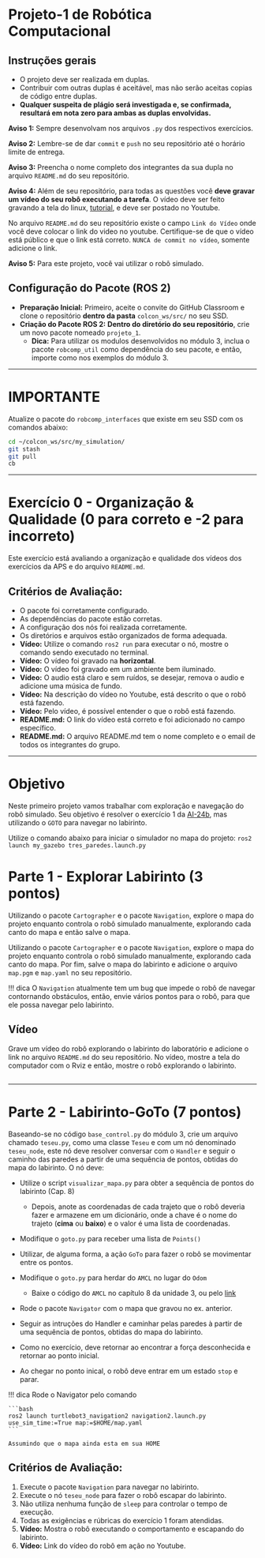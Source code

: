 # Projeto-1 de Robótica Computacional

## Instruções gerais
* O projeto deve ser realizada em duplas.
* Contribuir com outras duplas é aceitável, mas não serão aceitas copias de código entre duplas.
* **Qualquer suspeita de plágio será investigada e, se confirmada, resultará em nota zero para ambas as duplas envolvidas.**

**Aviso 1:** Sempre desenvolvam nos arquivos `.py` dos respectivos exercícios.

**Aviso 2:** Lembre-se de dar `commit` e `push` no seu repositório até o horário limite de entrega.

**Aviso 3:** Preencha o nome completo dos integrantes da sua dupla no arquivo `README.md` do seu repositório.

**Aviso 4:** Além de seu repositório, para todas as questões você **deve gravar um vídeo do seu robô executando a tarefa**. O vídeo deve ser feito gravando a tela do linux, [tutorial](https://insper.github.io/robotica-computacional/screen_record/), e deve ser postado no Youtube. 

No arquivo `README.md` do seu repositório existe o campo `Link do Vídeo` onde você deve colocar o link do video no youtube. Certifique-se de que o vídeo está público e que o link está correto. `NUNCA de commit no vídeo`, somente adicione o link.

**Aviso 5:** Para este projeto, você vai utilizar o robô simulado.

## Configuração do Pacote (ROS 2)

- **Preparação Inicial:** Primeiro, aceite o convite do GitHub Classroom e clone o repositório **dentro da pasta** `colcon_ws/src/` no seu SSD.
- **Criação do Pacote ROS 2:** **Dentro do diretório do seu repositório**, crie um novo pacote nomeado `projeto_1`.
    - **Dica:** Para utilizar os modulos desenvolvidos no módulo 3, inclua o pacote `robcomp_util` como dependência do seu pacote, e então, importe como nos exemplos do módulo 3.
____________________________________________________________________
# **IMPORTANTE**
Atualize o pacote do `robcomp_interfaces` que existe em seu SSD com os comandos abaixo:
```bash
cd ~/colcon_ws/src/my_simulation/
git stash
git pull
cb
```
____________________________________________________________________

# Exercício 0 - Organização & Qualidade (0 para correto e -2 para incorreto)
Este exercício está avaliando a organização e qualidade dos vídeos dos exercícios da APS e do arquivo `README.md`.

## Critérios de Avaliação:
* O pacote foi corretamente configurado.
* As dependências do pacote estão corretas.
* A configuração dos nós foi realizada corretamente.
* Os diretórios e arquivos estão organizados de forma adequada.
* **Vídeo:** Utilize o comando `ros2 run` para executar o nó, mostre o comando sendo executado no terminal.
* **Vídeo:** O vídeo foi gravado na **horizontal**.
* **Vídeo:** O vídeo foi gravado em um ambiente bem iluminado.
* **Vídeo:** O audio está claro e sem ruídos, se desejar, remova o audio e adicione uma música de fundo.
* **Vídeo:** Na descrição do vídeo no Youtube, está descrito o que o robô está fazendo.
* **Vídeo:** Pelo vídeo, é possível entender o que o robô está fazendo.
* **README.md:** O link do vídeo está correto e foi adicionado no campo específico.
* **README.md:** O arquivo README.md tem o nome completo e o email de todos os integrantes do grupo.
____________________________________________________________________

# Objetivo

Neste primeiro projeto vamos trabalhar com exploração e navegação do robô simulado. Seu objetivo é resolver o exercício 1 da [AI-24b](https://insper.github.io/robotica-computacional/simulados/ai_24b/enunciado/), mas utilizando o `GOTO` para navegar no labirinto.

Utilize o comando abaixo para iniciar o simulador no mapa do projeto:
`ros2 launch my_gazebo tres_paredes.launch.py`


# Parte 1 - Explorar Labirinto (3 pontos)
Utilizando o pacote `Cartographer` e o pacote `Navigation`, explore o mapa do projeto enquanto controla o robô simulado manualmente, explorando cada canto do mapa e então salve o mapa.

Utilizando o pacote `Cartographer` e o pacote `Navigation`, explore o mapa do projeto enquanto controla o robô simulado manualmente, explorando cada canto do mapa. Por fim, salve o mapa do labirinto e adicione o arquivo `map.pgm` e `map.yaml` no seu repositório.

!!! dica
    O `Navigation` atualmente tem um bug que impede o robô de navegar contornando obstáculos, então, envie vários pontos para o robô, para que ele possa navegar pelo labirinto.

## Vídeo

Grave um vídeo do robô explorando o labirinto do laboratório e adicione o link no arquivo `README.md` do seu repositório. No vídeo, mostre a tela do computador com o Rviz e então, mostre o robô explorando o labirinto.

##
____________________________________________________________________

# Parte 2 - Labirinto-GoTo (7 pontos)

Baseando-se no código `base_control.py` do módulo 3, crie um arquivo chamado `teseu.py`, como uma classe `Teseu` e com um nó denominado `teseu_node`, este nó deve resolver conversar com o `Handler` e seguir o caminho das paredes a partir de uma sequência de pontos, obtidas do mapa do labirinto. O nó deve:

* Utilize o script `visualizar_mapa.py` para obter a sequência de pontos do labirinto (Cap. 8)
    * Depois, anote as coordenadas de cada trajeto que o robô deveria fazer e armazene em um dicionário, onde a chave é o nome do trajeto (**cima** ou **baixo**) e o valor é uma lista de coordenadas.

* Modifique o `goto.py` para receber uma lista de `Points()`

* Utilizar, de alguma forma, a ação `GoTo` para fazer o robô se movimentar entre os pontos.

* Modifique o `goto.py` para herdar do `AMCL` no lugar do `Odom`

    * Baixe o código do `AMCL` no capítulo 8 da unidade 3, ou pelo [link]()

* Rode o pacote `Navigator` com o mapa que gravou no ex. anterior.

* Seguir as intruções do Handler e caminhar pelas paredes à partir de uma sequência de pontos, obtidas do mapa do labirinto.

* Como no exercício, deve retornar ao encontrar a força desconhecida e retornar ao ponto inicial.

* Ao chegar no ponto inical, o robô deve entrar em um estado `stop` e parar.

!!! dica
    Rode o Navigator pelo comando

    ```bash
    ros2 launch turtlebot3_navigation2 navigation2.launch.py use_sim_time:=True map:=$HOME/map.yaml
    ```

    Assumindo que o mapa ainda esta em sua HOME


## Critérios de Avaliação:

1. Execute o pacote `Navigation` para navegar no labirinto.
2. Execute o nó `teseu_node` para fazer o robô escapar do labirinto.
3. Não utiliza nenhuma função de `sleep` para controlar o tempo de execução.
4. Todas as exigências e rúbricas do exercício 1 foram atendidas.
4. **Vídeo:** Mostra o robô executando o comportamento e escapando do labirinto.
5. **Vídeo:** Link do vídeo do robô em ação no Youtube.
